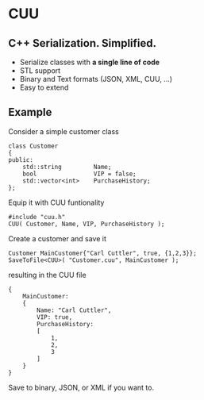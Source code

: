#  CUU

## C++ Serialization. Simplified.
* Serialize classes with **a single line of code**
* STL support
* Binary and Text formats (JSON, XML, CUU, ...)
* Easy to extend

## Example
Consider a simple customer class
```
class Customer
{
public:
    std::string         Name;
    bool                VIP = false;
    std::vector<int>    PurchaseHistory;
};
```
Equip it with CUU funtionality
```
#include "cuu.h"
CUU( Customer, Name, VIP, PurchaseHistory );
```
Create a customer and save it
```
Customer MainCustomer{"Carl Cuttler", true, {1,2,3}};
SaveToFile<CUU>( "Customer.cuu", MainCustomer );
```
resulting in the CUU file
```
{
    MainCustomer: 
    {
        Name: "Carl Cuttler", 
        VIP: true, 
        PurchaseHistory: 
        [
            1, 
            2, 
            3
        ]
    }
}
```
Save to binary, JSON, or XML if you want to.
